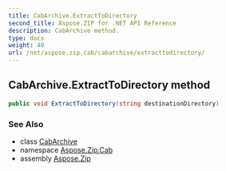 ```yaml
---
title: CabArchive.ExtractToDirectory
second_title: Aspose.ZIP for .NET API Reference
description: CabArchive method. 
type: docs
weight: 40
url: /net/aspose.zip.cab/cabarchive/extracttodirectory/
---
```

## CabArchive.ExtractToDirectory method

```csharp
public void ExtractToDirectory(string destinationDirectory)
```

### See Also

* class [CabArchive](../)
* namespace [Aspose.Zip.Cab](../../cabarchive/)
* assembly [Aspose.Zip](../../../)


